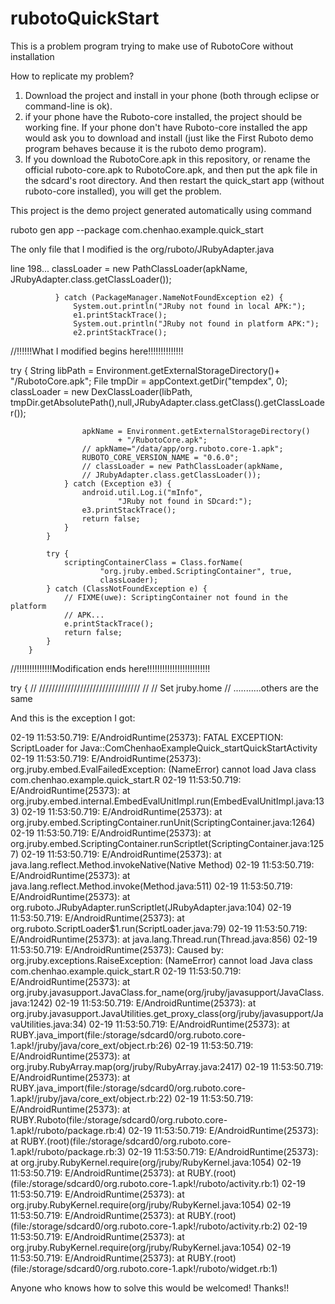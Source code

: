 rubotoQuickStart
================

This is a problem program trying to make use of RubotoCore without installation


How to replicate my problem?

1. Download the project and install in your phone (both through eclipse or command-line is ok).
2. if your phone have the Ruboto-core installed, the project should be working fine.  If your phone don't have Ruboto-core installed the app would ask you to download and install (just like the First Ruboto demo program behaves because it is the ruboto demo program).
3. If you download the RubotoCore.apk in this repository, or rename the official ruboto-core.apk to RubotoCore.apk, and then put the apk file in the sdcard's root directory. And then restart the quick_start app (without ruboto-core installed), you will get the problem.


This project is the demo project generated automatically using command

  ruboto gen app --package com.chenhao.example.quick_start

The only file that I modified is the org/ruboto/JRubyAdapter.java

  line 198...
  classLoader = new PathClassLoader(apkName,
  JRubyAdapter.class.getClassLoader());

              } catch (PackageManager.NameNotFoundException e2) {
                  System.out.println("JRuby not found in local APK:");
                  e1.printStackTrace();
                  System.out.println("JRuby not found in platform APK:");
                  e2.printStackTrace();
                  
  //!!!!!!What I modified begins here!!!!!!!!!!!!!!
  
  try {
  String libPath = Environment.getExternalStorageDirectory()+ "/RubotoCore.apk";
  File tmpDir = appContext.getDir("tempdex", 0);
  classLoader = new DexClassLoader(libPath,
  tmpDir.getAbsolutePath(),null,JRubyAdapter.class.getClass().getClassLoader());

                    apkName = Environment.getExternalStorageDirectory()
                            + "/RubotoCore.apk";
                    // apkName="/data/app/org.ruboto.core-1.apk";
                    RUBOTO_CORE_VERSION_NAME = "0.6.0";
                    // classLoader = new PathClassLoader(apkName,
                    // JRubyAdapter.class.getClassLoader());
                } catch (Exception e3) {
                    android.util.Log.i("mInfo",
                            "JRuby not found in SDcard:");
                    e3.printStackTrace();
                    return false;
                }
            }

            try {
                scriptingContainerClass = Class.forName(
                        "org.jruby.embed.ScriptingContainer", true,
                        classLoader);
            } catch (ClassNotFoundException e) {
                // FIXME(uwe): ScriptingContainer not found in the platform
                // APK...
                e.printStackTrace();
                return false;
            }
        }
  //!!!!!!!!!!!!!!Modification ends here!!!!!!!!!!!!!!!!!!!!!!!!!
  
  try {
  // ////////////////////////////////
  //
  // Set jruby.home
  //
  ...........others are the same
  
And this is the exception I got:

  02-19 11:53:50.719: E/AndroidRuntime(25373): FATAL EXCEPTION: ScriptLoader for  Java::ComChenhaoExampleQuick_startQuickStartActivity
  02-19 11:53:50.719: E/AndroidRuntime(25373): org.jruby.embed.EvalFailedException: (NameError) cannot load Java class com.chenhao.example.quick_start.R
  02-19 11:53:50.719: E/AndroidRuntime(25373): 	at org.jruby.embed.internal.EmbedEvalUnitImpl.run(EmbedEvalUnitImpl.java:133)
  02-19 11:53:50.719: E/AndroidRuntime(25373): 	at org.jruby.embed.ScriptingContainer.runUnit(ScriptingContainer.java:1264)
  02-19 11:53:50.719: E/AndroidRuntime(25373): 	at org.jruby.embed.ScriptingContainer.runScriptlet(ScriptingContainer.java:1257)
  02-19 11:53:50.719: E/AndroidRuntime(25373): 	at java.lang.reflect.Method.invokeNative(Native Method)
  02-19 11:53:50.719: E/AndroidRuntime(25373): 	at java.lang.reflect.Method.invoke(Method.java:511)
  02-19 11:53:50.719: E/AndroidRuntime(25373): 	at org.ruboto.JRubyAdapter.runScriptlet(JRubyAdapter.java:104)
  02-19 11:53:50.719: E/AndroidRuntime(25373): 	at org.ruboto.ScriptLoader$1.run(ScriptLoader.java:79)
  02-19 11:53:50.719: E/AndroidRuntime(25373): 	at java.lang.Thread.run(Thread.java:856)
  02-19 11:53:50.719: E/AndroidRuntime(25373): Caused by: org.jruby.exceptions.RaiseException: (NameError) cannot load Java class com.chenhao.example.quick_start.R
  02-19 11:53:50.719: E/AndroidRuntime(25373): 	at org.jruby.javasupport.JavaClass.for_name(org/jruby/javasupport/JavaClass.java:1242)
  02-19 11:53:50.719: E/AndroidRuntime(25373): 	at org.jruby.javasupport.JavaUtilities.get_proxy_class(org/jruby/javasupport/JavaUtilities.java:34)
  02-19 11:53:50.719: E/AndroidRuntime(25373): 	at RUBY.java_import(file:/storage/sdcard0/org.ruboto.core-1.apk!/jruby/java/core_ext/object.rb:26)
  02-19 11:53:50.719: E/AndroidRuntime(25373): 	at org.jruby.RubyArray.map(org/jruby/RubyArray.java:2417)
  02-19 11:53:50.719: E/AndroidRuntime(25373): 	at RUBY.java_import(file:/storage/sdcard0/org.ruboto.core-1.apk!/jruby/java/core_ext/object.rb:22)
  02-19 11:53:50.719: E/AndroidRuntime(25373): 	at RUBY.Ruboto(file:/storage/sdcard0/org.ruboto.core-1.apk!/ruboto/package.rb:4)
  02-19 11:53:50.719: E/AndroidRuntime(25373): 	at RUBY.(root)(file:/storage/sdcard0/org.ruboto.core-1.apk!/ruboto/package.rb:3)
  02-19 11:53:50.719: E/AndroidRuntime(25373): 	at org.jruby.RubyKernel.require(org/jruby/RubyKernel.java:1054)
  02-19 11:53:50.719: E/AndroidRuntime(25373): 	at RUBY.(root)(file:/storage/sdcard0/org.ruboto.core-1.apk!/ruboto/activity.rb:1)
  02-19 11:53:50.719: E/AndroidRuntime(25373): 	at org.jruby.RubyKernel.require(org/jruby/RubyKernel.java:1054)
  02-19 11:53:50.719: E/AndroidRuntime(25373): 	at RUBY.(root)(file:/storage/sdcard0/org.ruboto.core-1.apk!/ruboto/activity.rb:2)
  02-19 11:53:50.719: E/AndroidRuntime(25373): 	at org.jruby.RubyKernel.require(org/jruby/RubyKernel.java:1054)
  02-19 11:53:50.719: E/AndroidRuntime(25373): 	at RUBY.(root)(file:/storage/sdcard0/org.ruboto.core-1.apk!/ruboto/widget.rb:1)
  
Anyone who knows how to solve this would be welcomed! Thanks!!

